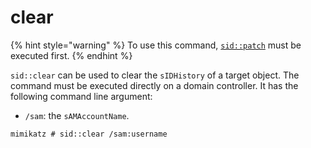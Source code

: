 # clear

{% hint style="warning" %}
To use this command, [`sid::patch`](patch.md) must be executed first.
{% endhint %}

`sid::clear` can be used to clear the `sIDHistory` of a target object. The command must be executed directly on a domain controller. It has the following command line argument:

* `/sam`: the `sAMAccountName`.

```
mimikatz # sid::clear /sam:username
```
